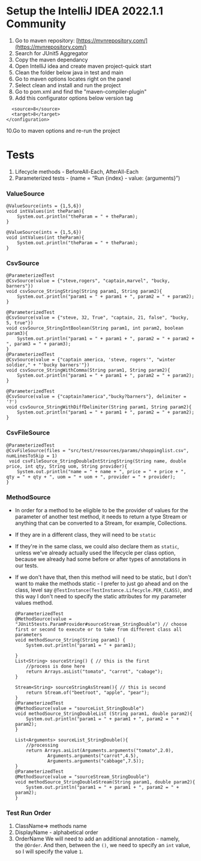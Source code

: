 # Setup the IntelliJ IDEA 2022.1.1 Community
1. Go to maven repository: [https://mvnrepository.com/](https://mvnrepository.com/)
2. Search for JUnit5 Aggregator
3. Copy the maven dependancy
4. Open IntelliJ idea and create maven project-quick start
5. Clean the folder below java in test and main
6. Go to maven options locates right on the panel
7. Select clean and install and run the project
8. Go to pom.xml and find the "<artifactId>maven-compiler-plugin</artifactId>"
9. Add this configurator options below version tag
```<configuration>
  <source>8</source>
  <target>8</target>
</configuration>
```
10.Go to maven options and re-run the project

# Tests

1. Lifecycle methods - BeforeAll-Each, AfterAll-Each
2. Parameterized tests - (name = “Run {index} - value: {arguments}”)
### ValueSource
    @ValueSource(ints = {1,5,6})
    void intValues(int theParam){
        System.out.println("theParam = " + theParam);
    }

    @ValueSource(ints = {1,5,6})
    void intValues(int theParam){
        System.out.println("theParam = " + theParam);
    }
 ### CsvSource
    @ParameterizedTest
    @CsvSource(value = {"steve,rogers", "captain,marvel", "bucky, barners"})
    void csvSource_StringString(String param1, String param2){
        System.out.println("param1 = " + param1 + ", param2 = " + param2);
    }

    @ParameterizedTest
    @CsvSource(value = {"steve, 32, True", "captain, 21, false", "bucky, 5, true"})
    void csvSource_StringIntBoolean(String param1, int param2, boolean param3){
        System.out.println("param1 = " + param1 + ", param2 = " + param2 + ", param3 = " + param3);
    }
    @ParameterizedTest
    @CsvSource(value = {"captain america, 'steve, rogers'", "winter soldier," + "'bucky barners'"})
    void csvSource_StringWithComma(String param1, String param2){
        System.out.println("param1 = " + param1 + ", param2 = " + param2);
    }

    @ParameterizedTest
    @CsvSource(value = {"captain?america","bucky?barners"}, delimiter = '?')
    void csvSource_StringWithDiffDelimiter(String param1, String param2){
        System.out.println("param1 = " + param1 + ", param2 = " + param2);
    }
### CsvFileSource
    @ParameterizedTest
    @CsvFileSource(files = "src/test/resources/params/shoppinglist.csv", numLinesToSkip = 1)
     void csvFileSource_StringDoubleIntStringString(String name, double price, int qty, String uom, String provider){
        System.out.println("name = " + name + ", price = " + price + ", qty = " + qty + ", uom = " + uom + ", provider = " + provider);
    }
### MethodSource

- In order for a method to be eligible to be the provider of values for the parameter of another test method, it needs to return a type Stream or anything that can be converted to a Stream, for example, Collections.
- If they are in a different class, they will need to be `static`
- If they're in the same class, we could also declare them as `static`, unless we've already actually used the lifecycle per class option, because we already had some before or after types of annotations in our tests.
- If we don't have that, then this method will need to be static, but I don't want to make the methods static - I prefer to just go ahead and on the class, level say `@TestInstance(TestInstance.Lifecycle.PER_CLASS)`, and this way I don't need to specify the static attributes for my parameter values method.

      @ParameterizedTest
      @MethodSource(value = "JUnit5tests.ParamProvider#sourceStream_StringDouble") // choose first or second to execute or to take from different class all parameters
      void methodSource_String(String param1) {
          System.out.println("param1 = " + param1);

      }
      List<String> sourceString() { // this is the first
          //process is done here
          return Arrays.asList("tomato", "carrot", "cabage");
      }

      Stream<String> sourceStringAsStream(){ // this is second
          return Stream.of("beetroot", "apple", "pear");
      }
      @ParameterizedTest
      @MethodSource(value = "sourceList_StringDouble")
      void methodSource_StringDoubleList (String param1, double param2){
          System.out.println("param1 = " + param1 + ", param2 = " + param2);
      }

      List<Arguments> sourceList_StringDouble(){
          //processing
          return Arrays.asList(Arguments.arguments("tomato",2.0),
                  Arguments.arguments("carrot",4.5),
                  Arguments.arguments("cabbage",7.5));
      }
      @ParameterizedTest
      @MethodSource(value = "sourceStream_StringDouble")
      void methodSource_StringDoubleStream(String param1, double param2){
          System.out.println("param1 = " + param1 + ", param2 = " + param2);
      }
      
### Test Run Order
1. ClassName⇒ methods name
2. DisplayName - alphabetical order
3. OrderName 
    We will need to add an additional annotation - namely, the `@Order`.
    And then, between the `()`, we need to specify an `int` value, so I will specify the value `1`.
